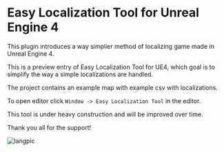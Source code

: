 # Easy Localization Tool for Unreal Engine 4

This plugin introduces a way simplier method of localizing game made in Unreal Engine 4. 


This is a preview entry of Easy Localization Tool for UE4, which goal is to simplify the way a simple localizations are handled.

The project contains an example map with example csv with localizations.

To open editor click `Window -> Easy Localization Tool` in the editor.

This tool is under heavy construction and will be improved over time.

Thank you all for the support!

![langpic](https://user-images.githubusercontent.com/7863125/114599474-7317d780-9c93-11eb-9b0b-c94b7e04f2db.png)
